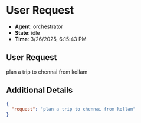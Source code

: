 # User Request

- **Agent**: orchestrator
- **State**: idle
- **Time**: 3/26/2025, 6:15:43 PM

## User Request

plan a trip to chennai from kollam

## Additional Details

```json
{
  "request": "plan a trip to chennai from kollam"
}
```


